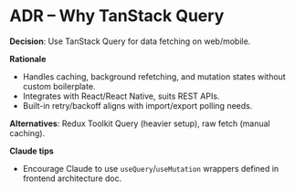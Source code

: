 # ADR – Why TanStack Query

**Decision**: Use TanStack Query for data fetching on web/mobile.

**Rationale**
- Handles caching, background refetching, and mutation states without custom boilerplate.
- Integrates with React/React Native, suits REST APIs.
- Built-in retry/backoff aligns with import/export polling needs.

**Alternatives**: Redux Toolkit Query (heavier setup), raw fetch (manual caching).

**Claude tips**
- Encourage Claude to use `useQuery`/`useMutation` wrappers defined in frontend architecture doc.
